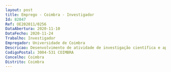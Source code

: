 ```yaml
--- 
layout: post
title: Emprego - Coimbra - Investigador
Id: 82047
Ref: OE202011/0256
DataAbertura: 2020-11-10
DataFecho: 2020-11-24
Trabalho: Investigador
Empregador: Universidade de Coimbra
Descricao: Desenvolvimento de atividade de investigação científica e apoio à coordenação no âmbito do projeto de investigação INNO3DJOINTS. Participação no desenvolvimento das juntas metálicas do tipo plug  and  play para construção tubular híbridas, nas investigações experimentais e numéricas para avaliação de desempenho, ao nível da junta e das componentes  estender a codificação do procedimento de verificação de segurança para ligações com elementos em aço enformado a frio para um formato compatível com o Método das Componentes do EN 1993  1  8. Desenvolver um elemento finito genérico capaz de incluir as componentes estudadas para a junta.
CodigoPostal: 3004-531 COIMBRA
Concelho: Coimbra
Distrito: Coimbra
--- 
```

